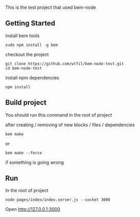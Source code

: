 This is the test project that used bem-node

Getting Started
---------------

install bem tools

    sudo npm install -g bem

checkout the project

    git clone https://github.com/wtfil/bem-node-test.git
    cd bem-node-test

install npm dependencies

    npm install

Build project
---------------

You should run this command in the root of project

after creating / removing  of new blocks / files / dependencies

    bem make

or 

    bem make --force

if something is going wrong



Run
---------------

In the root of project

    node pages/index/index.server.js --socket 3000


Open http://127.0.0.1:3000
